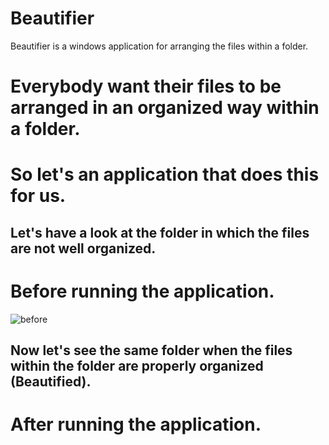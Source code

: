 # Beautifier
Beautifier is a windows application for arranging the files within a folder.
# Everybody want their files to be arranged in an organized way within a folder.
# So let's an application that does this for us.
## Let's have a look at the folder in which the files are not well organized. 
# Before running the application.
![before](https://user-images.githubusercontent.com/39863022/59163963-d929f580-8b24-11e9-98eb-3cadc20f10a8.png)
## Now let's see the same folder when the files within the folder are properly organized (Beautified).
# After running the application.
